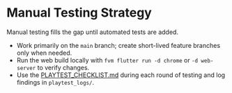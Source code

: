 # Manual Testing Strategy

Manual testing fills the gap until automated tests are added.

- Work primarily on the `main` branch; create short-lived feature branches only
  when needed.
- Run the web build locally with `fvm flutter run -d chrome` or `-d web-server`
  to verify changes.
- Use the [PLAYTEST_CHECKLIST.md](PLAYTEST_CHECKLIST.md) during each round of
  testing and log findings in `playtest_logs/`.
